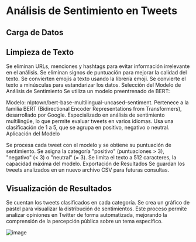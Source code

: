 # Análisis de Sentimiento en Tweets
## Carga de Datos
## Limpieza de Texto

Se eliminan URLs, menciones y hashtags para evitar información irrelevante en el análisis.
Se eliminan signos de puntuación para mejorar la calidad del texto.
Se convierten emojis a texto usando la librería emoji.
Se convierte el texto a minúsculas para estandarizar los datos.
Selección del Modelo de Análisis de Sentimiento
Se utiliza un modelo preentrenado de BERT:

Modelo: nlptown/bert-base-multilingual-uncased-sentiment.
Pertenece a la familia BERT (Bidirectional Encoder Representations from Transformers), desarrollado por Google.
Especializado en análisis de sentimiento multilingüe, lo que permite evaluar tweets en varios idiomas.
Usa una clasificación de 1 a 5, que se agrupa en positivo, negativo o neutral.
Aplicación del Modelo

Se procesa cada tweet con el modelo y se obtiene su puntuación de sentimiento.
Se asigna la categoría "positivo" (puntuaciones > 3), "negativo" (< 3) o "neutral" (= 3).
Se limita el texto a 512 caracteres, la capacidad máxima del modelo.
Exportación de Resultados
Se guardan los tweets analizados en un nuevo archivo CSV para futuras consultas.

## Visualización de Resultados

Se cuentan los tweets clasificados en cada categoría.
Se crea un gráfico de pastel para visualizar la distribución de sentimientos.
Este proceso permite analizar opiniones en Twitter de forma automatizada, mejorando la comprensión de la percepción pública sobre un tema específico.

![image](https://github.com/user-attachments/assets/714734d4-58f7-4e82-9cc5-a5a91faef6ac)
